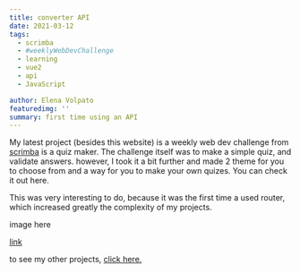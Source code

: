 ```yaml
---
title: converter API
date: 2021-03-12
tags: 
  - scrimba
  - #weeklyWebDevChallenge
  - learning
  - vue2
  - api
  - JavaScript

author: Elena Volpato
featuredimg: ''
summary: first time using an API
---
```


My latest project (besides this website) is a weekly web dev challenge from [scrimba](https://scrimba.com/) is a quiz maker. The challenge itself was to make a simple quiz, and validate answers. however, I took it a bit further and made 2 theme for you to choose from and a way for you to make your own quizes. You can check it out here.

This was very interesting to do, because it was the first time a used router, which increased greatly the complexity of my projects.

image here

[link]()

to see my other projects, [click here.]()
